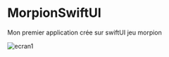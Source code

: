 # MorpionSwiftUI
Mon premier application crée sur swiftUI 
jeu morpion 

![ecran1](https://cdn.discordapp.com/attachments/816311961158418452/1245022736817066036/image.png?ex=66573d47&is=6655ebc7&hm=947928189ae296c4c47bb3b6b0342a592609c33d7209d3e3b8e365ca1ae4b85c&)

